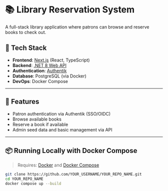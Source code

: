 # 📚 Library Reservation System

A full-stack library application where patrons can browse and reserve books to check out.

## 🔧 Tech Stack

- **Frontend**: [Next.js](https://nextjs.org/) (React, TypeScript)
- **Backend**: [.NET 8 Web API](https://dotnet.microsoft.com/)
- **Authentication**: [Authentik](https://goauthentik.io/)
- **Database**: PostgreSQL (via Docker)
- **DevOps**: Docker Compose

---

## 🚀 Features

- Patron authentication via Authentik (SSO/OIDC)
- Browse available books
- Reserve a book if available
- Admin seed data and basic management via API

---

## 📦 Running Locally with Docker Compose

> Requires: [Docker](https://docs.docker.com/get-docker/) and [Docker Compose](https://docs.docker.com/compose/)

```bash
git clone https://github.com/YOUR_USERNAME/YOUR_REPO_NAME.git
cd YOUR_REPO_NAME
docker compose up --build
